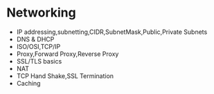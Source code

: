 # Networking
- IP addressing,subnetting,CIDR,SubnetMask,Public,Private Subnets
- DNS & DHCP
- ISO/OSI,TCP/IP
- Proxy,Forward Proxy,Reverse Proxy
- SSL/TLS basics
- NAT
- TCP Hand Shake,SSL Termination
- Caching